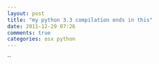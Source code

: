 ```yaml
---
layout: post
title: "my python 3.3 compilation ends in this"
date: 2011-12-29 07:26
comments: true
categories: osx python
---
```


``

